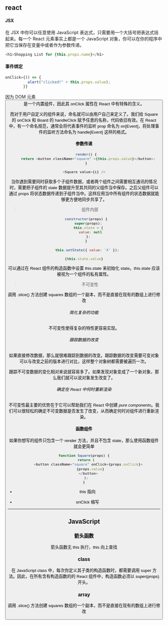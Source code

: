 ## react

#### JSX

在 JSX 中你可以任意使用 JavaScript 表达式，只需要用一个大括号把表达式括起来。每一个 React 元素事实上都是一个 JavaScript 对象，你可以在你的程序中把它当保存在变量中或者作为参数传递。

```js
<h1>Shopping List for {this.props.name}</h1>
```

#### 事件绑定

```js
onClick={() => {
          alert("clicked!" + this.props.value);
        }}
```

因为 DOM 元素 <button> 是一个内置组件，因此其 onClick 属性在 React 中有特殊的含义。

而对于用户自定义的组件来说，命名就可以由用户自己来定义了。我们给 Square 的 onClick 和 Board 的 handleClick 赋予任意的名称，代码依旧有效。在 React 中，有一个命名规范，通常会将代表事件的监听 prop 命名为 on[Event]，将处理事件的监听方法命名为 handle[Event] 这样的格式。

#### 参数传递

```js
  render() {
    return <button className="square" >{this.props.value}</button>;
  }

<Square value={i} />
```

当你遇到需要同时获取多个子组件数据，或者两个组件之间需要相互通讯的情况时，需要把子组件的 state 数据提升至其共同的父组件当中保存。之后父组件可以通过 props 将状态数据传递到子组件当中。这样应用当中所有组件的状态数据就能够更方便地同步共享了。

> 组件内部

```js
  constructor(props) {
    super(props);
    this.state = {
      value: null
    };
  }

   this.setState({ value: 'X' });

{this.state.value}
```

可以通过在 React 组件的构造函数中设置 this.state 来初始化 state。this.state 应该被视为一个组件的私有属性。

> 不可变性

调用 .slice() 方法创建 squares 数组的一个副本，而不是直接在现有的数组上进行修改

###### 简化复杂的功能

不可变性使得复杂的特性更容易实现。

###### 跟踪数据的改变

如果直接修改数据，那么就很难跟踪到数据的改变。跟踪数据的改变需要可变对象可以与改变之前的版本进行对比，这样整个对象树都需要被遍历一次。

跟踪不可变数据的变化相对来说就容易多了。如果发现对象变成了一个新对象，那么我们就可以说对象发生改变了。

###### 确定在 React 中何时重新渲染

不可变性最主要的优势在于它可以帮助我们在 React 中创建 _pure components_。我们可以很轻松的确定不可变数据是否发生了改变，从而确定何时对组件进行重新渲染。

#### 函数组件

如果你想写的组件只包含一个 render 方法，并且不包含 state，那么使用函数组件就会更简单

```js
function Square(props) {
  return (
    <button className="square" onClick={props.onClick}>
      {props.value}
    </button>
  );
}
```

- this 指向

- onClick 缩写

---

## JavaScript

### 箭头函数

箭头函数无 this 执行，this 向上查找

### class

在 JavaScript class 中，每次你定义其子类的构造函数时，都需要调用 super 方法。因此，在所有含有构造函数的的 React 组件中，构造函数必须以 super(props) 开头。

### array

调用 .slice() 方法创建 squares 数组的一个副本，而不是直接在现有的数组上进行修改
